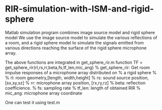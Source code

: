 # RIR-simulation-with-ISM-and-rigid-sphere
Matlab simulation program combines image source model and rigid sphere model
We use the image source model to simulate the various reflections of a room, and a rigid sphere model to simulate the signals emitted from various directions reaching the surface of the rigid sphere microphone array.

The above functions are integrated in get_sphere_rir.m
function TF = get_sphere_rir(rl,rs,rr,beta,fs,tf_len,mic_ang)
% get_sphere_rir: Get room impulse responses of a microphone array distributed on
% a rigid sphere
%
%   rl:  room geometry,[length, width,height]
%   rs:  sound source position,[sx,sy,sz]
%   rr:  microphone array position, [rx,ry,rz]
%   beta: reflection coefficience. 
%   fs:   sampling rate
%   tf_len: length of obtained RIR
%   mic_ang: microphone array coordinate

One can test it using test.m
